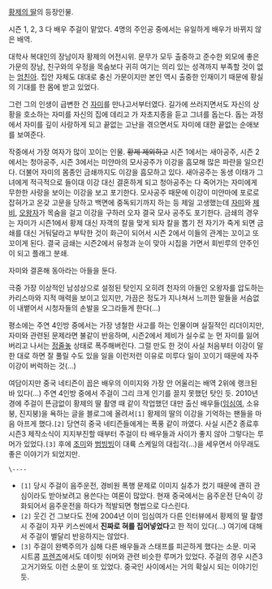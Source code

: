 [황제의 딸](%ED%99%A9%EC%A0%9C%EC%9D%98%20%EB%94%B8.md)의 등장인물.

시즌 1, 2, 3 다 배우 주걸이 맡았다. 4명의 주인공 중에서는 유일하게 배우가 바뀌지 않은 배역.

대학사 복대인의 장남이자 황제의 어전시위. 문무가 모두 출중하고 준수한 외모에 좋은 가문의 장남, 친구와의 우정을 목숨보다 귀히 여기는 의리
있는 성격까지 부족할 것이 없는 [엄친아](%EC%97%84%EC%B9%9C%EC%95%84.md). 집안 자체도 대대로 충신
가문이지만 본인 역시 출중한 인재이기 때문에 황실의 기대를 한 몸에 받고 있었다.

그런 그의 인생이 급변한 건
[자미](%EC%9E%90%EB%AF%B8%28%ED%99%A9%EC%A0%9C%EC%9D%98%20%EB%94%B8%29.md)를
만나고서부터였다. 길가에 쓰러지면서도 자신의 상황을 호소하는 자미를 자신의 집에 데리고 가 자초지종을 듣고 그녀를 돕는다. 돕는 과정에서
자미를 깊이 사랑하게 되고 끝없는 고난을 겪으면서도 자미에 대한 끝없는 순애보를 보여준다.

작중에서 가장 여자가 많이 꼬이는 인물. <del>황제 제외하고</del> 시즌 1에서는 새아공주, 시즌 2에서는 청아공주, 시즌 3에서는
미얀마의 모사공주가 이강을 흠모해 많은 파란을 일으킨다. 더불어 자미의 몸종인 금쇄까지도 이강을 흠모하고 있다. 새아공주는 동생 이태가
그녀에게 적극적으로 들이대 이강 대신 결혼하게 되고 청아공주는 다 죽어가는 자미에게 무한한 사랑을 보이는 이강을 보고 포기한다. 모사공주
때문에 이강이 미얀마에 포로로 잡혀가고 온갖 고문을 당하고 백면에 중독되기까지 하는 등 제일 고생했는데
[자미](%EC%9E%90%EB%AF%B8%28%ED%99%A9%EC%A0%9C%EC%9D%98%20%EB%94%B8%29.md)와
[제비](%EC%A0%9C%EB%B9%84%28%ED%99%A9%EC%A0%9C%EC%9D%98%20%EB%94%B8%29.md), [오왕자](%EC%98%A4%EC%99%95%EC%9E%90%28%ED%99%A9%EC%A0%9C%EC%9D%98%20%EB%94%B8%29.md)가 목숨을 걸고 이강을 구하러 오자 결국 모사 공주도 포기한다. 금쇄의 경우는 자미가 시즌1에서 황제 대신 자객의 칼을 맞게 되자
칼을 뽑기 전 자기가 죽게 되면 금쇄를 대신 거둬달라고 부탁한 것이 화근이 되어서 시즌 2에서 이들의 관계는 꼬이고 또 꼬이게 된다. 결국
금쇄는 시즌2에서 유청과 눈이 맞아 시집을 가면서 회빈루의 안주인이 되고 플래그 분쇄.

자미와 결혼해 동아라는 아들을 둔다.

극중 가장 이상적인 남성상으로 설정된 탓인지 오히려 천자의 아들인 오왕자를 압도하는 카리스마와 지적 매력을 보이고 있지만, 가끔은 정도가
지나쳐서 느끼한 말들을 서슴없이 내뱉어서 시청자들의 손발을 오그라들게 한다(...)

평소에는 주연 4인방 중에서는 가장 냉철한 사고를 하는 인물이며 실질적인 리더이지만, 자미와 관련된 문제라면 불같이 반응하며, 시즌2에서
제비가 실수로 눈 먼 자미를 잃어버리고 나서는 [정줄놓](%EC%A0%95%EC%A4%84%EB%86%93.md) 상태로 폭주해버린다.
그럴 만도 한 것이 사실 처음부터 이강이 말한 대로 하면 잘 풀릴 수도 있을 일을 이런저런 이유로 미루다 일이 꼬이기 때문에 자주 이강이
버럭하는 것(...)

여담이지만 중국 네티즌이 꼽은 배우의 이미지와 가장 안 어울리는 배역 2위에 랭크된 바 있다(...) 주연 4인방 중에서 주걸이 그리 크게
인기를 끌지 못했던 탓인 듯. 2010년경에 주걸이 뜬금없이 황제의 딸 촬영 때 같이 작업했던 대만 출신
배우들([임심여](%EC%9E%84%EC%8B%AC%EC%97%AC.md), 소유붕, 진지붕)을 욕하는 글을 블로그에 올려서`[1]`
황제의 딸의 이강을 기억하는 팬들을 마음 아프게 했다.`[2]` 당연히 중국 네티즌들에게는 폭풍 같이 까였다. 사실 시즌2 종료후 시즌3
제작소식이 지지부진할 때부터 주걸이 타 배우들과 사이가 좋지 않아 그렇다는 루머가 있었다.`[3]` 후에
[조미](%EC%A1%B0%EB%AF%B8.md)와 [범빙빙](%EB%B2%94%EB%B9%99%EB%B9%99.md)이 대륙
스케일의 대립각(...)을 세우면서 아무래도 좋은 이야기가 되었지만.

`\----`

  * `[1]` 당시 주걸이 음주운전, 경비원 폭행 문제로 이미지 실추가 컸기 때문에 괜히 관심이라도 받아보려고 용쓴다는 여론이 많았다. 현재 중국에서는 음주운전 단속이 강화되어서 음주운전을 하다가 적발되면 형법으로 다스린다.
  * `[2]` 웃긴 건 그보다도 전에 2004년 이미 임심여가 다른 인터뷰에서 황제의 딸 촬영시 주걸이 자꾸 키스씬에서 **진짜로 혀를 집어넣었다**고 한 적이 있다(...) 여기에 대해서 주걸이 별달리 반응하지는 않았다.
  * `[3]` 주걸이 완벽주의가 심해 다른 배우들과 스태프를 피곤하게 했다는 소문. 미국 시트콤 [프렌즈](%ED%94%84%EB%A0%8C%EC%A6%88.md)에서도 데이빗 쉬머와 관련 비슷한 루머가 있었다. 주걸의 경우 시즌3 고거기와도 이런 소문이 또 있었다. 중국인 사이에서는 거의 확실시 되는 이야기인 듯.

